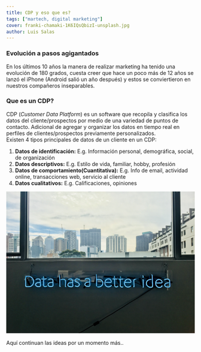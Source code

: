 ```yaml
---
title: CDP y eso que es?
tags: ["martech, digital marketing"]
cover: franki-chamaki-1K6IQsQbizI-unsplash.jpg
author: Luis Salas
---
```


### Evolución a pasos agigantados

En los últimos 10 años la manera de realizar marketing ha tenido una evolución de 180 grados, cuesta creer que hace un poco más de 12 años se lanzó el iPhone (Android salió un año después) y estos se conviertieron en nuestros compañeros inseparables.

### Que es un CDP?

CDP (_Customer Data Platform_) es un software que recopila y clasifica los datos del cliente/prospectos por medio de una variedad de puntos de contacto. Adicional de agregar y organizar los datos en tiempo real en perfiles de clientes/prospectos previamente personalizados.
\
Existen 4 tipos principales de datos de un cliente en un CDP:

1. **Datos de identificación:** E.g. Información personal, demográfica, social, de organización
2. **Datos descriptivos:** E.g. Estilo de vida, familiar, hobby, profesión
3. **Datos de comportamiento(Cuantitativa):** E.g. Info de email, actividad online, transacciones web, servicio al cliente
4. **Datos cualitativos:** E.g. Calificaciones, opiniones

![unsplash.com](./franki-chamaki-1K6IQsQbizI-unsplash.jpg)

Aquí continuan las ideas por un momento más..